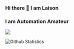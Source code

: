 ### Hi there 👋 I am __Laison__
### I am Automation Amateur

![](https://komarev.com/ghpvc/?username=laisonmarko)


![Github Statistics](https://github-readme-stats.vercel.app/api?username=laisonmarko&count_private=true&show_icons=true)

